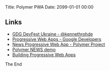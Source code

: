 Title: Polymer PWA
Date: 2099-01-01 00:00

## Links

* [GDG DevFest Ukraine - @kennethrohde](https://docs.google.com/presentation/d/1QNcQwDwq5pwwdjpN9t4hCgvBXWWgLvehiLQdzonsqZA/edit#slide=id.g24e228bf8a_4_37)
* [Progressive Web Apps - Google Developers](https://developers.google.com/web/progressive-web-apps/)
* [News Progressive Web App - Polymer Project](https://www.polymer-project.org/blog/2017-02-13-news-pwa)
* [Polymer NEWS demo](https://www.youtube.com/watch?v=Dsv5NT4PYG0)
* [Building Progressive Web Apps](https://books.google.dk/books/about/Building_Progressive_Web_Apps.html?id=H8o0DwAAQBAJ&printsec=frontcover&source=kp_read_button&redir_esc=y#v=onepage&q&f=false)

The End